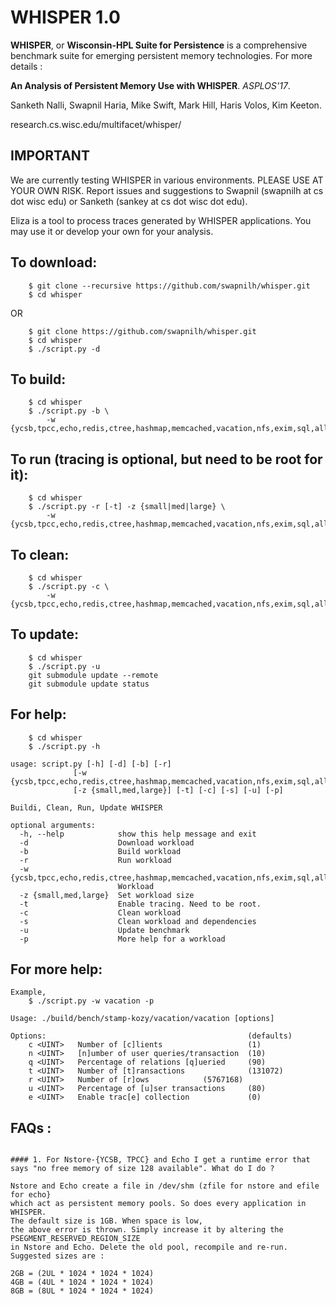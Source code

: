 # WHISPER 1.0

**WHISPER**, or **Wisconsin-HPL Suite for Persistence** is a comprehensive benchmark
suite for emerging persistent memory technologies. For more details :

**An Analysis of Persistent Memory Use with WHISPER**. *ASPLOS'17*.

Sanketh Nalli, Swapnil Haria, Mike Swift, Mark Hill, Haris Volos, Kim Keeton.

research.cs.wisc.edu/multifacet/whisper/

## IMPORTANT
We are currently testing WHISPER in various environments.
PLEASE USE AT YOUR OWN RISK.
Report issues and suggestions to Swapnil (swapnilh at cs dot wisc edu) or Sanketh (sankey
at cs dot wisc dot edu). 

Eliza is a tool to process traces generated by WHISPER applications.
You may use it or develop your own for your analysis.

## To download:
~~~
   	$ git clone --recursive https://github.com/swapnilh/whisper.git
	$ cd whisper
~~~
OR 
~~~
   	$ git clone https://github.com/swapnilh/whisper.git
	$ cd whisper
	$ ./script.py -d
~~~

## To build:
~~~
	$ cd whisper
	$ ./script.py -b \
		-w	{ycsb,tpcc,echo,redis,ctree,hashmap,memcached,vacation,nfs,exim,sql,all}
~~~

## To run (tracing is optional, but need to be root for it):
~~~
	$ cd whisper
	$ ./script.py -r [-t] -z {small|med|large} \
		-w  {ycsb,tpcc,echo,redis,ctree,hashmap,memcached,vacation,nfs,exim,sql,all}
~~~

## To clean:
~~~
	$ cd whisper
	$ ./script.py -c \
		-w {ycsb,tpcc,echo,redis,ctree,hashmap,memcached,vacation,nfs,exim,sql,all}
~~~

## To update:
~~~
	$ cd whisper
	$ ./script.py -u
	git submodule update --remote
	git submodule update status

~~~

## For help:
~~~
	$ cd whisper
	$ ./script.py -h

usage: script.py [-h] [-d] [-b] [-r]
              [-w {ycsb,tpcc,echo,redis,ctree,hashmap,memcached,vacation,nfs,exim,sql,all}]
              [-z {small,med,large}] [-t] [-c] [-s] [-u] [-p]

Buildi, Clean, Run, Update WHISPER

optional arguments:
  -h, --help            show this help message and exit
  -d                    Download workload
  -b                    Build workload
  -r                    Run workload
  -w {ycsb,tpcc,echo,redis,ctree,hashmap,memcached,vacation,nfs,exim,sql,all}
                        Workload
  -z {small,med,large}  Set workload size
  -t                    Enable tracing. Need to be root.
  -c                    Clean workload
  -s                    Clean workload and dependencies
  -u                    Update benchmark
  -p                    More help for a workload

~~~

## For more help:
~~~
Example,
	$ ./script.py -w vacation -p 

Usage: ./build/bench/stamp-kozy/vacation/vacation [options]

Options:                                             (defaults)
    c <UINT>   Number of [c]lients                   (1)
    n <UINT>   [n]umber of user queries/transaction  (10)
    q <UINT>   Percentage of relations [q]ueried     (90)
    t <UINT>   Number of [t]ransactions              (131072)
    r <UINT>   Number of [r]ows		       (5767168)
    u <UINT>   Percentage of [u]ser transactions     (80)
    e <UINT>   Enable trac[e] collection             (0)

~~~

## FAQs :
~~~

#### 1. For Nstore-{YCSB, TPCC} and Echo I get a runtime error that says "no free memory of size 128 available". What do I do ?

Nstore and Echo create a file in /dev/shm (zfile for nstore and efile for echo}
which act as persistent memory pools. So does every application in WHISPER.
The default size is 1GB. When space is low,
the above error is thrown. Simply increase it by altering the PSEGMENT_RESERVED_REGION_SIZE
in Nstore and Echo. Delete the old pool, recompile and re-run. Suggested sizes are :

2GB = (2UL * 1024 * 1024 * 1024)
4GB = (4UL * 1024 * 1024 * 1024)
8GB = (8UL * 1024 * 1024 * 1024)
